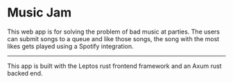 # Music Jam
 
This web app is for solving the problem of bad music at parties. The users can submit songs to a queue and like those songs, the song with the most likes gets played using a Spotify integration. 

---

This app is built with the Leptos rust frontend framework and an Axum rust backed end.
